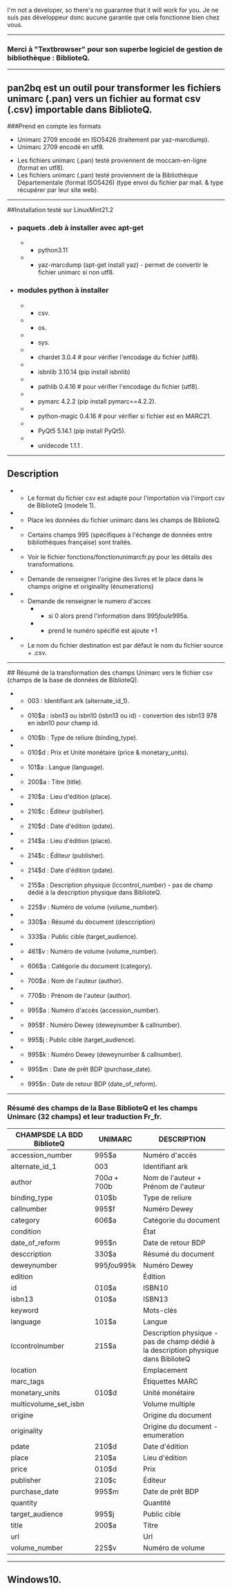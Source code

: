 I'm not a developer, so there's no guarantee that it will work for you.
Je ne suis pas développeur donc aucune garantie que cela fonctionne bien chez vous.

------------------------------------------------------------
### Merci à "Textbrowser" pour son superbe logiciel de gestion de bibliothèque : BiblioteQ.
------------------------------------------------------------
## pan2bq est un outil pour transformer les fichiers unimarc (.pan) vers un fichier au format csv (.csv) importable dans BiblioteQ.


###Prend en compte les formats
- Unimarc 2709 encodé en ISO5426 (traitement par yaz-marcdump).
- Unimarc 2709 encodé en utf8.

* Les fichiers unimarc (.pan) testé proviennent de moccam-en-ligne (format en utf8).
* Les fichiers unimarc (.pan) testé proviennent de la Bibliothèque Départementale (format ISO5426) 
(type envoi du fichier par mail. &  type récupérer par leur site web).
------------------------------------------------------------

##Installation testé sur LinuxMint21.2


* ### paquets .deb à installer avec apt-get
  * - python3.11
  * - yaz-marcdump (apt-get install yaz) - permet de convertir le fichier unimarc si non utf8.

* ### modules python à installer
  * - csv.
  * - os.
  * - sys.
  * - chardet 3.0.4 # pour vérifier l'encodage du fichier (utf8).
  * - isbnlib 3.10.14 (pip install isbnlib)
  * - pathlib 0.4.16 # pour vérifier l'encodage du fichier (utf8).
  * - pymarc 4.2.2 (pip install pymarc==4.2.2).
  * - python-magic 0.4.16 # pour vérifier si fichier est en MARC21.
  * - PyQt5 5.14.1 (pip install PyQt5).
  * - unidecode 1.1.1 .
------------------------------------------------------------
## Description

* - Le format du fichier csv est adapté pour l'importation via l'import csv de BiblioteQ (modele 1).
* - Place les données du fichier unimarc dans les champs de BiblioteQ.
* - Certains champs 995 (spécifiques à l'échange de données entre bibliothèques française) sont traités.
* - Voir le fichier fonctions/fonctionunimarcfr.py pour les détails des transformations.


* - Demande de renseigner l'origine des livres et le place dans le champs origine et originality (énumerations)
* - Demande de renseigner le numero d'acces
    * - si 0 alors prend l'information dans 995$f ou le 995$a.
    * - prend le numéro spécifié est ajoute +1
* - Le nom du fichier destination est par défaut le nom du fichier source + .csv.
------------------------------------------------------------
## Résumé de la transformation des champs Unimarc vers le fichier csv (champs de la base de données de BiblioteQ).

* - 003   : Identifiant ark (alternate_id_1).
* - 010$a : isbn13 ou isbn10 (isbn13 ou id) - convertion des isbn13 978 en isbn10 pour champ id.
* - 010$b : Type de reliure (binding_type).
* - 010$d : Prix et Unité monétaire (price & monetary_units).
* - 101$a : Langue (language).
* - 200$a : Titre (title).
* - 210$a : Lieu d'édition (place).
* - 210$c : Éditeur (publisher).
* - 210$d : Date d'édition (pdate).
* - 214$a : Lieu d'édition (place).
* - 214$c : Éditeur (publisher).
* - 214$d : Date d'édition (pdate).
* - 215$a : Description physique (lccontrol_number) - pas de champ dédié à la description physique dans BiblioteQ.
* - 225$v : Numéro de volume (volume_number).
* - 330$a : Résumé du document (desccription)
* - 333$a : Public cible (target_audience).
* - 461$v : Numéro de volume (volume_number).
* - 606$a : Catégorie du document (category).
* - 700$a : Nom de l'auteur (author).
* - 770$b : Prénom de l'auteur (author).
* - 995$a : Numéro d'accès (accession_number).
* - 995$f : Numéro Dewey (deweynumber & callnumber).
* - 995$j : Public cible (target_audience).
* - 995$k : Numéro Dewey (deweynumber & callnumber).
* - 995$m : Date de prêt BDP (purchase_date).
* - 995$n : Date de retour BDP (date_of_reform).


------------------------------------------------------------
### Résumé des champs de la Base BiblioteQ et les champs Unimarc (32 champs) et leur traduction Fr_fr.


| CHAMPSDE LA BDD BiblioteQ | UNIMARC         | DESCRIPTION                          |
|---------------------------|-----------------|--------------------------------------|
| accession_number          | 995$a           | Numéro d'accès                       |
| alternate_id_1            | 003             | Identifiant ark                      |
| author                    | 700$a + 700$b   | Nom de l'auteur + Prénom de l'auteur |
| binding_type              | 010$b           | Type de reliure                      |
| callnumber                | 995$f           | Numéro Dewey                         |
| category                  | 606$a           | Catégorie du document                |
| condition                 |                 | État                                 |
| date_of_reform            | 995$n           | Date de retour BDP                   |
| desccription              | 330$a           | Résumé du document                   |
| deweynumber               | 995$f ou 995$k  | Numéro Dewey                         |
| edition                   |                 | Édition                              |
| id                        | 010$a           | ISBN10                               |
| isbn13                    | 010$a           | ISBN13                               |
| keyword                   |                 | Mots-clés                            |
| language                  | 101$a           | Langue                               |
| lccontrolnumber           | 215$a           | Description physique - pas de champ dédié à la description physique dans BiblioteQ|
| location                  |                 | Emplacement                          |
| marc_tags                 |                 | Étiquettes MARC                      |
| monetary_units            | 010$d           | Unité monétaire                      |
| multicvolume_set_isbn     |                 | Volume multiple                      |
| origine                   |                 | Origine du document                  |
| originality               |                 | Origine du document - enumeration    |
| pdate                     | 210$d           | Date d'édition                       |
| place                     | 210$a           | Lieu d'édition                       |
| price                     | 010$d           | Prix                                 |
| publisher                 | 210$c           | Éditeur                              |
| purchase_date             | 995$m           | Date de prêt BDP                     |
| quantity                  |                 | Quantité                             |
| target_audience           | 995$j           | Public cible                         |
| title                     | 200$a           | Titre                                |
| url                       |                 | Url                                  |
| volume_number             | 225$v           | Numéro de volume                     |

-------------------------------------------------------------------------------------

## Windows10.
